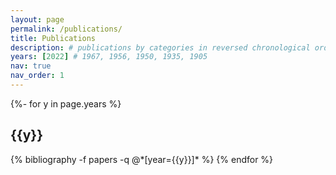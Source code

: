 ```yaml
---
layout: page
permalink: /publications/
title: Publications
description: # publications by categories in reversed chronological order. generated by jekyll-scholar.
years: [2022] # 1967, 1956, 1950, 1935, 1905
nav: true
nav_order: 1
---
```

<!-- _pages/publications.md -->
<div class="publications">

{%- for y in page.years %}
  <h2 class="year">{{y}}</h2>
  {% bibliography -f papers -q @*[year={{y}}]* %}
{% endfor %}

</div>

